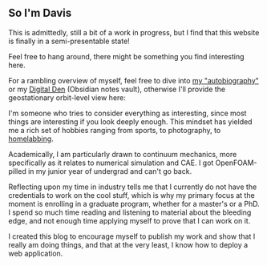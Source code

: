 ## So I'm Davis

This is admittedly, still a bit of a work in progress, but I find that this website is finally in a semi-presentable state!

Feel free to hang around, there might be something you find interesting here.

For a rambling overview of myself, feel free to dive into [my "autobiography"](about/) or my [Digital Den](https://notes.daviscole.com) (Obsidian notes vault), otherwise I'll provide the geostationary orbit-level view here:

I'm someone who tries to consider everything as interesting, since most things are interesting if you look deeply enough. This mindset has yielded me a rich set of hobbies ranging from sports, to photography, to [homelabbing](projects/homelab).

Academically, I am particularly drawn to continuum mechanics, more specifically as it relates to numerical simulation and CAE. I got OpenFOAM-pilled in my junior year of undergrad and can't go back. 

<!-- After having a great intern experience at DEKA R&D using OpenFOAM and other CAE tools, I had aspirations of becoming a therofluid analyst or aerodynamicist using the CFD and FEA simulation tools I had learned, ideally supporting the renewable energy industry. This idea brought me to Iceland to start a master's degree in sustainable energy engineering at Reykjavik University. While I had a valuable experience living on my own in a foreign country, the environment was not conducive to my mental health, and I dropped the program after doing well in my first semester.

My time on the Ansys Fluent testing team impressed the importance of IT in engineering; creating platforms for collaboration, writing internal tools, the rats nest of web development and cloud computing, and becoming a DevOps evangelist. I had intended to refine, expand, and apply my CFD knowledge at Ansys, however being only one of a few with just a bachelor's degree, my opportunities to do this work were limited. Instead, I started development on the team's Django-based internal testing portal and began administering Fluent's Windows regression test suite. While I was nominally a test engineer ("R&D Verification Engineer"...), I served the role of a DevOps or site reliability engineer, trying to keep the regression test orchestration workflow as stable as possible.

While I did not expect to do this kind of work upon joining, I leaned into it fully and soaked up material on Django and full stack development, CI/CD platforms, and the software development life cycle. I leaned in even further and started my homelabbing and self-hosting hobbies, which I've sunk far too much time and money into. -->

Reflecting upon my time in industry tells me that I currently do not have the credentials to work on the cool stuff, which is why my primary focus at the moment is enrolling in a graduate program, whether for a master's or a PhD. I spend so much time reading and listening to material about the bleeding edge, and not enough time applying myself to prove that I can work on it.

I created this blog to encourage myself to publish my work and show that I really am doing things, and that at the very least, I know how to deploy a web application.